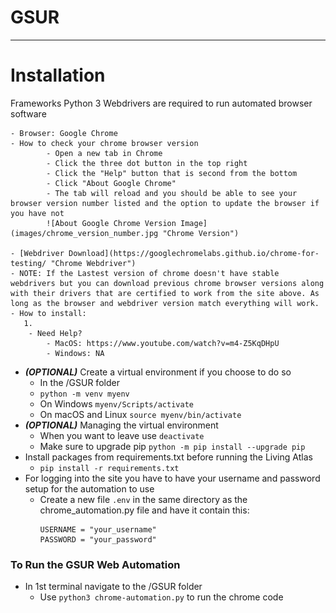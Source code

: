# GSUR

---
# Installation

Frameworks
Python 3
Webdrivers are required to run automated browser software 

    - Browser: Google Chrome
    - How to check your chrome browser version
            - Open a new tab in Chrome
            - Click the three dot button in the top right
            - Click the "Help" button that is second from the bottom
            - Click "About Google Chrome" 
            - The tab will reload and you should be able to see your browser version number listed and the option to update the browser if you have not
            ![About Google Chrome Version Image](images/chrome_version_number.jpg "Chrome Version")

    - [Webdriver Download](https://googlechromelabs.github.io/chrome-for-testing/ "Chrome Webdriver")
    - NOTE: If the Lastest version of chrome doesn't have stable webdrivers but you can download previous chrome browser versions along with their drivers that are certified to work from the site above. As long as the browser and webdriver version match everything will work.
    - How to install:
       1. 
        - Need Help?  
            - MacOS: https://www.youtube.com/watch?v=m4-Z5KqDHpU
            - Windows: NA


- ***(OPTIONAL)*** Create a virtual environment if you choose to do so
    - In the /GSUR folder
    - `python -m venv myenv`
    - On Windows `myenv/Scripts/activate`
    - On macOS and Linux `source myenv/bin/activate`
- ***(OPTIONAL)*** Managing the virtual environment
    - When you want to leave use `deactivate`
    - Make sure to upgrade pip `python -m pip install --upgrade pip`
- Install packages from requirements.txt before running the Living Atlas
    - `pip install -r requirements.txt`
- For logging into the site you have to have your username and password setup for the automation to use
    - Create a new file `.env` in the same directory as the chrome_automation.py file and have it contain this:
        ```
        USERNAME = "your_username"
        PASSWORD = "your_password"
        ```


### To Run the GSUR Web Automation
- In 1st terminal navigate to the /GSUR folder 
    - Use `python3 chrome-automation.py` to run the chrome code
